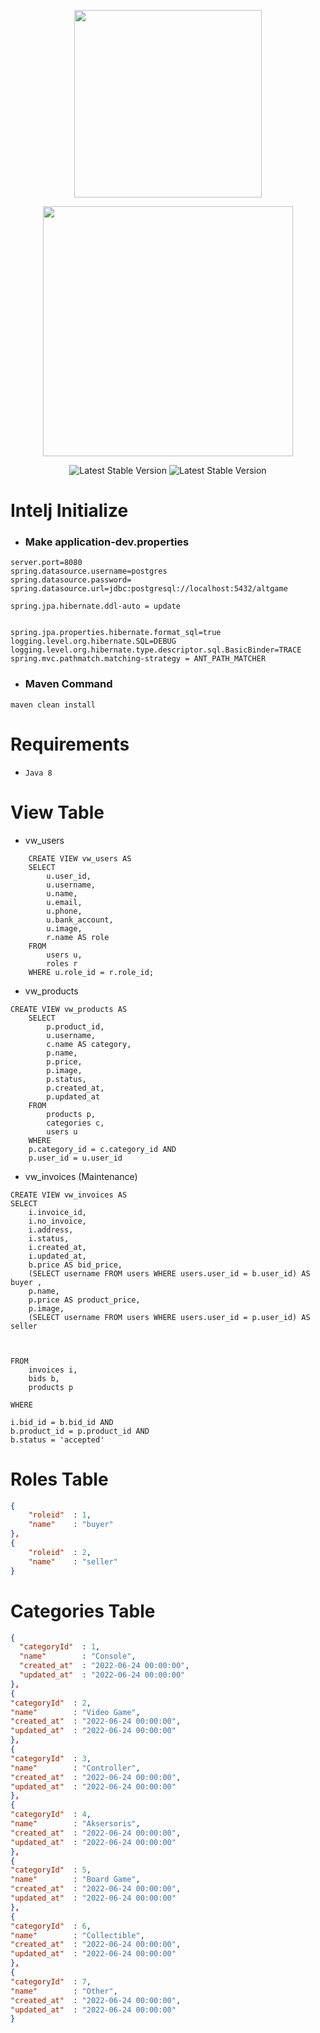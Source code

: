 <p align="center"><a href="https://www.binaracademy.com" target="_blank">
<img src="https://global-uploads.webflow.com/5e70b9a791ceb781b605048c/6152ae609d46491e37aa9af9_logo_binar-academy_horizontal_magenta_bg-transparan-p-500.png" width="300">
</a>
</p>
<p align="center"><a href="https://spring.io/projects/spring-boot" target="_blank">
<img src="https://spring.io/images/spring-logo-9146a4d3298760c2e7e49595184e1975.svg" width="400">
</a>
</p>
<p  align="center">
<img src="https://img.shields.io/badge/AltGame%20Version-1.0-green" alt="Latest Stable Version">
<img src="https://img.shields.io/badge/Spring%20Boot%20Version-2.6.8-green" alt="Latest Stable Version">
</p>

# Intelj Initialize

- ### Make  application-dev.properties
```
server.port=8080
spring.datasource.username=postgres
spring.datasource.password=
spring.datasource.url=jdbc:postgresql://localhost:5432/altgame

spring.jpa.hibernate.ddl-auto = update


spring.jpa.properties.hibernate.format_sql=true
logging.level.org.hibernate.SQL=DEBUG   
logging.level.org.hibernate.type.descriptor.sql.BasicBinder=TRACE
spring.mvc.pathmatch.matching-strategy = ANT_PATH_MATCHER
```
- ### Maven Command
` maven clean install `

# Requirements

- `Java 8`

# View Table

- vw_users

```roomsql
    CREATE VIEW vw_users AS
    SELECT 
        u.user_id, 
        u.username, 
        u.name, 
        u.email, 
        u.phone,
        u.bank_account,
        u.image,
        r.name AS role
    FROM 
        users u, 
        roles r
    WHERE u.role_id = r.role_id;
```
- vw_products
```roomsql
CREATE VIEW vw_products AS
    SELECT 
        p.product_id, 
        u.username, 
        c.name AS category, 
        p.name, 
        p.price,
        p.image,
        p.status,
        p.created_at,
		p.updated_at
    FROM 
        products p, 
        categories c,
		users u
    WHERE 
	p.category_id = c.category_id AND
	p.user_id = u.user_id
```
- vw_invoices (Maintenance)
```roomsql
CREATE VIEW vw_invoices AS
SELECT 
	i.invoice_id, 
	i.no_invoice,
	i.address,
	i.status,
	i.created_at,
	i.updated_at, 
	b.price AS bid_price,
	(SELECT username FROM users WHERE users.user_id = b.user_id) AS buyer , 
	p.name, 
	p.price AS product_price, 
	p.image, 
	(SELECT username FROM users WHERE users.user_id = p.user_id) AS seller



FROM 
	invoices i,
	bids b,
	products p

WHERE 

i.bid_id = b.bid_id AND
b.product_id = p.product_id AND
b.status = 'accepted'
```

# Roles Table
```json
{
    "roleid"  : 1,
    "name"    : "buyer"
},
{
    "roleid"  : 2,
    "name"    : "seller"
}
```
# Categories Table
```json
{
  "categoryId"  : 1,
  "name"        : "Console",
  "created_at"  : "2022-06-24 00:00:00",
  "updated_at"  : "2022-06-24 00:00:00"
},
{
"categoryId"  : 2,
"name"        : "Video Game",
"created_at"  : "2022-06-24 00:00:00",
"updated_at"  : "2022-06-24 00:00:00"
},
{
"categoryId"  : 3,
"name"        : "Controller",
"created_at"  : "2022-06-24 00:00:00",
"updated_at"  : "2022-06-24 00:00:00"
},
{
"categoryId"  : 4,
"name"        : "Aksersoris",
"created_at"  : "2022-06-24 00:00:00",
"updated_at"  : "2022-06-24 00:00:00"
},
{
"categoryId"  : 5,
"name"        : "Board Game",
"created_at"  : "2022-06-24 00:00:00",
"updated_at"  : "2022-06-24 00:00:00"
},
{
"categoryId"  : 6,
"name"        : "Collectible",
"created_at"  : "2022-06-24 00:00:00",
"updated_at"  : "2022-06-24 00:00:00"
},
{
"categoryId"  : 7,
"name"        : "Other",
"created_at"  : "2022-06-24 00:00:00",
"updated_at"  : "2022-06-24 00:00:00"
}
```
